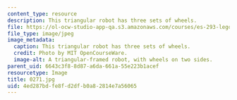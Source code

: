 ```yaml
---
content_type: resource
description: This triangular robot has three sets of wheels.
file: https://ol-ocw-studio-app-qa.s3.amazonaws.com/courses/es-293-lego-robotics-spring-2007/4ed287bdfe8fd2dfb0a82814e7a56065_0271.jpg
file_type: image/jpeg
image_metadata:
  caption: This triangular robot has three sets of wheels.
  credit: Photo by MIT OpenCourseWare.
  image-alt: A triangular-framed robot, with wheels on two sides.
parent_uid: 6643c3f8-8d87-a6da-661a-55e223b1acef
resourcetype: Image
title: 0271.jpg
uid: 4ed287bd-fe8f-d2df-b0a8-2814e7a56065
---
```

